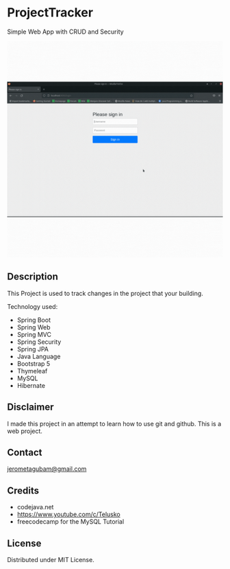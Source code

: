 # ProjectTracker
Simple Web App with CRUD and Security

![](https://github.com/tokumeiAnonymous/ProjectTracker/blob/main/Features.gif)

## Description
This Project is used to track changes in the project that your building.

Technology used:
  - Spring Boot
  - Spring Web
  - Spring MVC
  - Spring Security
  - Spring JPA
  - Java Language
  - Bootstrap 5
  - Thymeleaf
  - MySQL
  - Hibernate

## Disclaimer
I made this project in an attempt to learn how to use git and github.
This is a web project.

## Contact
jerometagubam@gmail.com

## Credits

- codejava.net
- https://www.youtube.com/c/Telusko
- freecodecamp for the MySQL Tutorial

## License
Distributed under MIT License.
